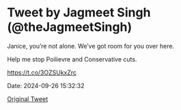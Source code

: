 # Tweet by Jagmeet Singh (@theJagmeetSingh)

Janice, you’re not alone. We’ve got room for you over here. 

Help me stop Poilievre and Conservative cuts.

https://t.co/3OZSUkxZrc

Date: 2024-09-26 15:32:32

[Original Tweet](https://x.com/theJagmeetSingh/status/1839327199381664187)
